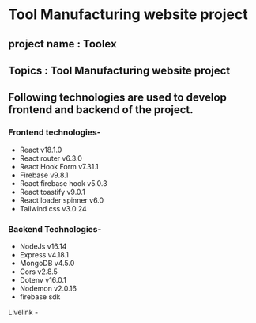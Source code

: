 # Tool Manufacturing website project

## project name : Toolex

## Topics : Tool Manufacturing website project

## Following technologies are used to develop frontend and backend of the project.

### Frontend technologies-

-   React v18.1.0
-   React router v6.3.0
-   React Hook Form v7.31.1
-   Firebase v9.8.1
-   React firebase hook v5.0.3
-   React toastify v9.0.1
-   React loader spinner v6.0
-   Tailwind css v3.0.24

### Backend Technologies-

-   NodeJs v16.14
-   Express v4.18.1
-   MongoDB v4.5.0
-   Cors v2.8.5
-   Dotenv v16.0.1
-   Nodemon v2.0.16
-   firebase sdk

Livelink -

